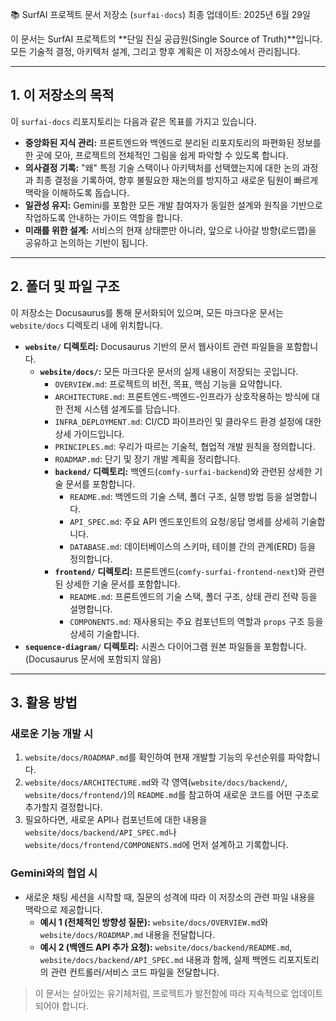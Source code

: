 📚 SurfAI 프로젝트 문서 저장소 (`surfai-docs`)
최종 업데이트: 2025년 6월 29일

이 문서는 SurfAI 프로젝트의 **단일 진실 공급원(Single Source of Truth)**입니다.
모든 기술적 결정, 아키텍처 설계, 그리고 향후 계획은 이 저장소에서 관리됩니다.

---

## 1. 이 저장소의 목적

이 `surfai-docs` 리포지토리는 다음과 같은 목표를 가지고 있습니다.

-   **중앙화된 지식 관리:** 프론트엔드와 백엔드로 분리된 리포지토리의 파편화된 정보를 한 곳에 모아, 프로젝트의 전체적인 그림을 쉽게 파악할 수 있도록 합니다.
-   **의사결정 기록:** "왜" 특정 기술 스택이나 아키텍처를 선택했는지에 대한 논의 과정과 최종 결정을 기록하여, 향후 불필요한 재논의를 방지하고 새로운 팀원이 빠르게 맥락을 이해하도록 돕습니다.
-   **일관성 유지:** Gemini를 포함한 모든 개발 참여자가 동일한 설계와 원칙을 기반으로 작업하도록 안내하는 가이드 역할을 합니다.
-   **미래를 위한 설계:** 서비스의 현재 상태뿐만 아니라, 앞으로 나아갈 방향(로드맵)을 공유하고 논의하는 기반이 됩니다.

---

## 2. 폴더 및 파일 구조

이 저장소는 Docusaurus를 통해 문서화되어 있으며, 모든 마크다운 문서는 `website/docs` 디렉토리 내에 위치합니다.

-   **`website/` 디렉토리:** Docusaurus 기반의 문서 웹사이트 관련 파일들을 포함합니다.
    -   **`website/docs/`:** 모든 마크다운 문서의 실제 내용이 저장되는 곳입니다.
        -   `OVERVIEW.md`: 프로젝트의 비전, 목표, 핵심 기능을 요약합니다.
        -   `ARCHITECTURE.md`: 프론트엔드-백엔드-인프라가 상호작용하는 방식에 대한 전체 시스템 설계도를 담습니다.
        -   `INFRA_DEPLOYMENT.md`: CI/CD 파이프라인 및 클라우드 환경 설정에 대한 상세 가이드입니다.
        -   `PRINCIPLES.md`: 우리가 따르는 기술적, 협업적 개발 원칙을 정의합니다.
        -   `ROADMAP.md`: 단기 및 장기 개발 계획을 정리합니다.
        -   **`backend/` 디렉토리:** 백엔드(`comfy-surfai-backend`)와 관련된 상세한 기술 문서를 포함합니다.
            -   `README.md`: 백엔드의 기술 스택, 폴더 구조, 실행 방법 등을 설명합니다.
            -   `API_SPEC.md`: 주요 API 엔드포인트의 요청/응답 명세를 상세히 기술합니다.
            -   `DATABASE.md`: 데이터베이스의 스키마, 테이블 간의 관계(ERD) 등을 정의합니다.
        -   **`frontend/` 디렉토리:** 프론트엔드(`comfy-surfai-frontend-next`)와 관련된 상세한 기술 문서를 포함합니다.
            -   `README.md`: 프론트엔드의 기술 스택, 폴더 구조, 상태 관리 전략 등을 설명합니다.
            -   `COMPONENTS.md`: 재사용되는 주요 컴포넌트의 역할과 `props` 구조 등을 상세히 기술합니다.
-   **`sequence-diagram/` 디렉토리:** 시퀀스 다이어그램 원본 파일들을 포함합니다. (Docusaurus 문서에 포함되지 않음)

---

## 3. 활용 방법

### 새로운 기능 개발 시

1.  `website/docs/ROADMAP.md`를 확인하여 현재 개발할 기능의 우선순위를 파악합니다.
2.  `website/docs/ARCHITECTURE.md`와 각 영역(`website/docs/backend/`, `website/docs/frontend/`)의 `README.md`를 참고하여 새로운 코드를 어떤 구조로 추가할지 결정합니다.
3.  필요하다면, 새로운 API나 컴포넌트에 대한 내용을 `website/docs/backend/API_SPEC.md`나 `website/docs/frontend/COMPONENTS.md`에 먼저 설계하고 기록합니다.

### Gemini와의 협업 시

-   새로운 채팅 세션을 시작할 때, 질문의 성격에 따라 이 저장소의 관련 파일 내용을 맥락으로 제공합니다.
    -   **예시 1 (전체적인 방향성 질문):** `website/docs/OVERVIEW.md`와 `website/docs/ROADMAP.md` 내용을 전달합니다.
    -   **예시 2 (백엔드 API 추가 요청):** `website/docs/backend/README.md`, `website/docs/backend/API_SPEC.md` 내용과 함께, 실제 백엔드 리포지토리의 관련 컨트롤러/서비스 코드 파일을 전달합니다.

> 이 문서는 살아있는 유기체처럼, 프로젝트가 발전함에 따라 지속적으로 업데이트되어야 합니다.
